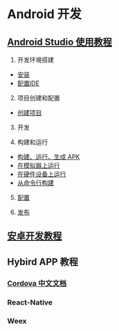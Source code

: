 # Android 开发

## [Android Studio 使用教程](https://developer.android.com/studio/intro/)

1. 开发环境搭建
- [安装](https://developer.android.com/studio/install)
- [配置IDE](https://developer.android.com/studio/intro/studio-config)

2. 项目创建和配置
- [创建项目](https://developer.android.com/studio/projects/create-project)

3. 开发

4. 构建和运行
- [构建、运行、生成 APK](https://developer.android.com/studio/run/)
- [在模拟器上运行](https://developer.android.com/studio/run/managing-avds)
- [在硬件设备上运行](https://developer.android.com/studio/run/oem-usb)
- [从命令行构建](https://developer.android.com/studio/build/building-cmdline)

5. [配置](https://developer.android.com/studio/profile/)

6. [发布](https://developer.android.com/studio/publish)

## [安卓开发教程](https://developer.android.com/guide/)


## Hybird APP 教程
### [Cordova 中文文档](http://cordova.axuer.com/docs/zh-cn/latest/)

### React-Native

### Weex
